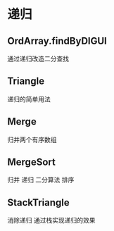 # 递归

## OrdArray.findByDIGUI
通过递归改造二分查找

## Triangle
递归的简单用法

## Merge
归并两个有序数组

## MergeSort
归并 递归 二分算法 排序

## StackTriangle
消除递归
通过栈实现递归的效果